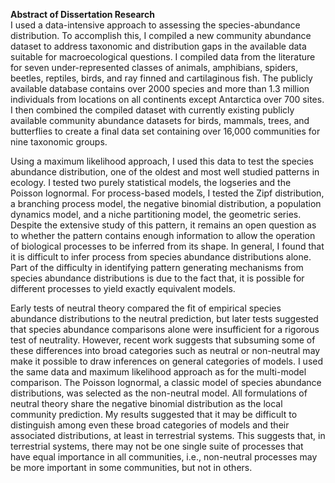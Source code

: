 **Abstract of Dissertation Research**  
I used a data-intensive approach to assessing the species-abundance distribution.  To accomplish this, I compiled a new community abundance dataset to address taxonomic and distribution gaps in the available data suitable for macroecological questions. I compiled data from the literature for seven under-represented classes of animals, amphibians, spiders, beetles, reptiles, birds, and ray finned and cartilaginous fish. The publicly available database contains over 2000 species and more than 1.3 million individuals from locations on all continents except Antarctica over 700 sites. I then combined the compiled dataset with currently existing publicly available community abundance datasets for birds, mammals, trees, and butterflies to create a final data set containing over 16,000 communities for nine taxonomic groups.

Using a maximum likelihood approach, I used this data to test the species abundance distribution, one of the oldest and most well studied patterns in ecology.  I tested two purely statistical models, the logseries and the Poisson lognormal.  For process-based models, I tested the Zipf distribution, a branching process model, the negative binomial distribution, a population dynamics model, and a niche partitioning model, the geometric series. Despite the extensive study of this pattern, it remains an open question as to whether the pattern contains enough information to allow the operation of biological processes to be inferred from its shape.   In general, I found that it is difficult to infer process from species abundance distributions alone.  Part of the difficulty in identifying pattern generating mechanisms from species abundance distributions is due to the fact that, it is possible for different processes to yield exactly equivalent models. 

Early tests of neutral theory compared the fit of empirical species abundance distributions to the neutral prediction, but later tests suggested that species abundance comparisons alone were insufficient for a rigorous test of neutrality.  However, recent work suggests that subsuming some of these differences into broad categories such as neutral or non-neutral may make it possible to draw inferences on general categories of models.  I used the same data and maximum likelihood approach as for the multi-model comparison. The Poisson lognormal, a classic model of species abundance distributions, was selected as the non-neutral model. All formulations of neutral theory share the negative binomial distribution as the local community prediction.  My results suggested that it may be difficult to distinguish among even these broad categories of models and their associated distributions, at least in terrestrial systems. This suggests that, in terrestrial systems, there may not be one single suite of processes that have equal importance in all communities, i.e., non-neutral processes may be more important in some communities, but not in others.
<!--An additional outcome of using a data-driven approach with a large compilation of species-abundance distributions was the mitigation of a potentially important confounding factor when trying to identify pattern generating mechanisms: non-biological variation among samples (sampling intensity, spatial scale, etc.) vs. biological differences.  Applying data from different taxonomic groups and from different geographic regions assists in removing some of the uncertainty relating to non-biological data differences through covering a range of sampling intensities and scales of collection. When results are consistent across datasets using very different sampling approaches, as they were in this study, it provides confidence that methodological differences were not crucial in determining the results. Thus, the agreement in results among these different datasets strongly suggests that biological differences exist between marine vs. terrestrial in the dominance of non-neutral processes. Without a breadth of data in my study, it would have been difficult to differentiate biological from non-biological differences in the systems.-->



